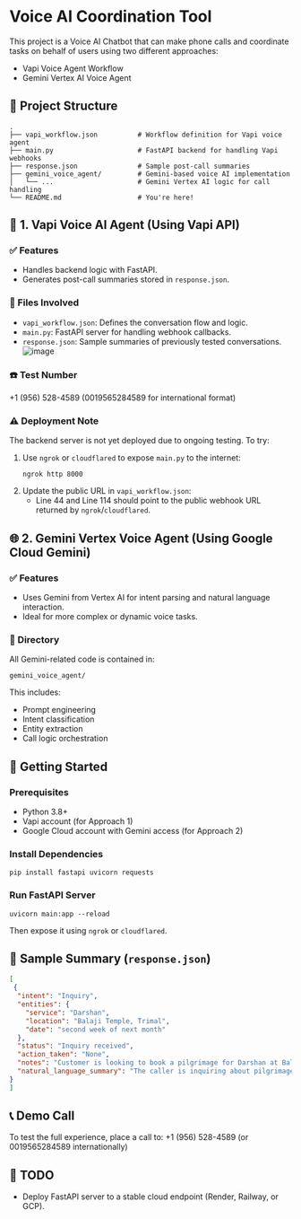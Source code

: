 # Voice AI Coordination Tool

This project is a Voice AI Chatbot that can make phone calls and coordinate tasks on behalf of users using two different approaches:

- Vapi Voice Agent Workflow
- Gemini Vertex AI Voice Agent

## 🔁 Project Structure

```
.
├── vapi_workflow.json          # Workflow definition for Vapi voice agent
├── main.py                     # FastAPI backend for handling Vapi webhooks
├── response.json               # Sample post-call summaries
├── gemini_voice_agent/         # Gemini-based voice AI implementation
│   └── ...                     # Gemini Vertex AI logic for call handling
└── README.md                   # You're here!
```

## 🔧 1. Vapi Voice AI Agent (Using Vapi API)

### ✅ Features
- Handles backend logic with FastAPI.
- Generates post-call summaries stored in `response.json`.

### 📂 Files Involved
- `vapi_workflow.json`: Defines the conversation flow and logic.
- `main.py`: FastAPI server for handling webhook callbacks.
- `response.json`: Sample summaries of previously tested conversations.
![image](https://github.com/user-attachments/assets/dbe2312a-e9f8-4f06-8100-d00eb3d1be3b)


### ☎️ Test Number
+1 (956) 528-4589 (0019565284589 for international format)

### ⚠️ Deployment Note
The backend server is not yet deployed due to ongoing testing. To try:

1. Use `ngrok` or `cloudflared` to expose `main.py` to the internet:
   ```
   ngrok http 8000
   ```
2. Update the public URL in `vapi_workflow.json`:
   - Line 44 and Line 114 should point to the public webhook URL returned by `ngrok`/`cloudflared`.

## 🌐 2. Gemini Vertex Voice Agent (Using Google Cloud Gemini)

### ✅ Features
- Uses Gemini from Vertex AI for intent parsing and natural language interaction.
- Ideal for more complex or dynamic voice tasks.

### 📂 Directory
All Gemini-related code is contained in:

```
gemini_voice_agent/
```

This includes:

- Prompt engineering
- Intent classification
- Entity extraction
- Call logic orchestration

## 🚀 Getting Started

### Prerequisites
- Python 3.8+
- Vapi account (for Approach 1)
- Google Cloud account with Gemini access (for Approach 2)

### Install Dependencies
```
pip install fastapi uvicorn requests
```

### Run FastAPI Server
```
uvicorn main:app --reload
```
Then expose it using `ngrok` or `cloudflared`.

## 📘 Sample Summary (`response.json`)

```json
[
 {
  "intent": "Inquiry",
  "entities": {
    "service": "Darshan",
    "location": "Balaji Temple, Trimal",
    "date": "second week of next month"
  },
  "status": "Inquiry received",
  "action_taken": "None",
  "notes": "Customer is looking to book a pilgrimage for Darshan at Balaji Temple in Trimal during the second week of next month.",
  "natural_language_summary": "The caller is inquiring about pilgrimage booking for Darshan at Balaji Temple in Trimal. They are interested in booking for the second week of next month. No action was taken during the call."
}
]
```

## 📞 Demo Call

To test the full experience, place a call to:
+1 (956) 528-4589 (or 0019565284589 internationally)

## 📌 TODO

- Deploy FastAPI server to a stable cloud endpoint (Render, Railway, or GCP).
